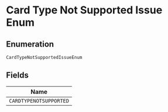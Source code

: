 
# Card Type Not Supported Issue Enum

## Enumeration

`CardTypeNotSupportedIssueEnum`

## Fields

| Name |
|  --- |
| `CARDTYPENOTSUPPORTED` |

